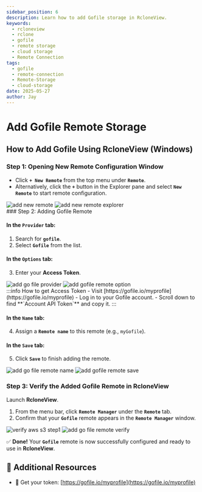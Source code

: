 ```yaml
---
sidebar_position: 6
description: Learn how to add Gofile storage in RcloneView.
keywords:
  - rcloneview
  - rclone
  - gofile
  - remote storage
  - cloud storage
  - Remote Connection
tags:
  - gofile
  - remote-connection
  - Remote-Storage
  - cloud-storage
date: 2025-05-27
author: Jay
---
```

# Add Gofile Remote Storage

## How to Add Gofile Using RcloneView (Windows)


### Step 1: Opening New Remote Configuration Window

- Click **`+ New Remote`** from the top menu under **`Remote`**.
- Alternatively, click the **`+`** button in the Explorer pane and select **`New Remote`** to start remote configuration.

<div class="img-grid-2">
<img src="/support/images/en/howto/remote-storage-connection-settings/add-new-remote.png" alt="add new remote" class="img-medium img-center" />
<img src="/support/images/en/howto/remote-storage-connection-settings/add-new-remote-explorer.png" alt="add new remote explorer" class="img-medium img-center" />
</div>
### Step 2: Adding Gofile Remote

#### In the **`Provider`** tab:

1. Search for **`gofile`**.
2. Select **`Gofile`** from the list.

#### In the **`Options`** tab:

3. Enter your **Access Token**.

<div class="img-grid-2">
<img src="/support/images/en/howto/remote-storage-connection-settings/add-gofile-remote-provider.png" alt="add go file provider" class="img-medium img-center" />
<img src="/support/images/en/howto/remote-storage-connection-settings/add-gofile-remote-option.png" alt="add gofile remote option" class="img-medium img-center" />
</div>
:::info How to get Access Token
 - Visit [https://gofile.io/myprofile](https://gofile.io/myprofile)
 - Log in to your Gofile account.
- Scroll down to find **`Account API Token`** and copy it.
:::

#### In the **`Name`** tab:

4. Assign a **`Remote name`** to this remote (e.g., `myGofile`).

#### In the **`Save`** tab:

5. Click **`Save`** to finish adding the remote.

<div class="img-grid-2">
<img src="/support/images/en/howto/remote-storage-connection-settings/add-gofile-remote-name.png" alt="add go file remote name" class="img-medium img-center" />
<img src="/support/images/en/howto/remote-storage-connection-settings/add-gofile-remote-save.png" alt="add gofile remote save" class="img-medium img-center" />
</div>


### Step 3: Verify the Added Gofile Remote in RcloneView

Launch **RcloneView**.

1. From the menu bar, click **`Remote Manager`** under the **`Remote`** tab.
2. Confirm that your **`Gofile`** remote appears in the **`Remote Manager`** window.

<div class="img-grid-2">
<img src="/support/images/en/howto/Remote Storage Connection Settings/Connect using CLI/add-icloud-verify-step1.png" alt="verify aws s3 step1" class="img-medium img-center" />
<img src="/support/images/en/howto/remote-storage-connection-settings/add-gofile-remote-verify.png" alt="add go file remote verify" class="img-medium img-center" />
</div>


✅ **Done!** Your **`Gofile`** remote is now successfully configured and ready to use in **RcloneView**.


## 🔗 Additional Resources

- 🔐 Get your token: [https://gofile.io/myprofile](https://gofile.io/myprofile)

